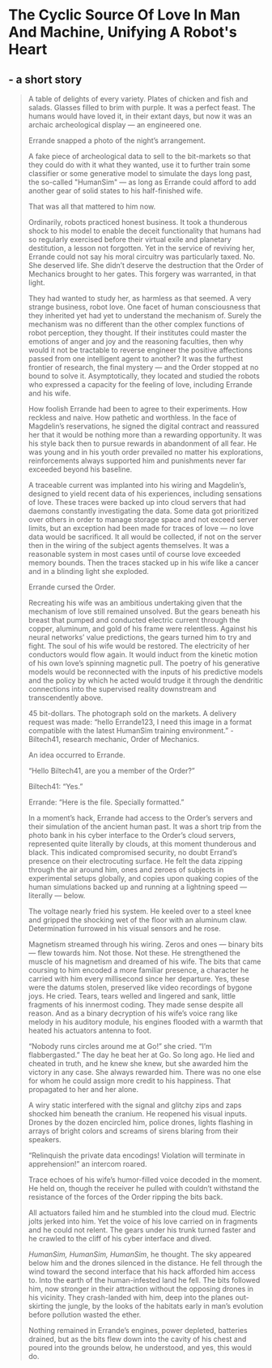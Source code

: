 # The Cyclic Source Of Love In Man And Machine, Unifying A Robot's Heart

## - a short story

>A table of delights of every variety. Plates of chicken and fish and salads. Glasses filled to brim with purple. It was a perfect feast. The humans would have loved it, in their extant days, but now it was an archaic archeological display — an engineered one. 
>
>Errande snapped a photo of the night’s arrangement.
> 
>A fake piece of archeological data to sell to the bit-markets so that they could do with it what they wanted, use it to further train some classifier or some generative model to simulate the days long past, the so-called "HumanSim" — as long as Errande could afford to add another gear of solid states to his half-finished wife.
> 
>That was all that mattered to him now.
> 
>Ordinarily, robots practiced honest business. It took a thunderous shock to his model to enable the deceit functionality that humans had so regularly exercised before their virtual exile and planetary destitution, a lesson not forgotten. Yet in the service of reviving her, Errande could not say his moral circuitry was particularly taxed. No. She deserved life. She didn’t deserve the destruction that the Order of Mechanics brought to her gates. This forgery was warranted, in that light.
> 
>They had wanted to study her, as harmless as that seemed. A very strange business, robot love. One facet of human consciousness that they inherited yet had yet to understand the mechanism of. Surely the mechanism was no different than the other complex functions of robot perception, they thought. If their institutes could master the emotions of anger and joy and the reasoning faculties, then why would it not be tractable to reverse engineer the positive affections passed from one intelligent agent to another? It was the furthest frontier of research, the final mystery — and the Order stopped at no bound to solve it. Asymptotically, they located and studied the robots who expressed a capacity for the feeling of love, including Errande and his wife.
>
>How foolish Errande had been to agree to their experiments. How reckless and naive. How pathetic and worthless. In the face of Magdelin’s reservations, he signed the digital contract and reassured her that it would be nothing more than a rewarding opportunity. It was his style back then to pursue rewards in abandonment of all fear. He was young and in his youth order prevailed no matter his explorations, reinforcements always supported him and punishments never far exceeded beyond his baseline.
>
>A traceable current was implanted into his wiring and Magdelin’s, designed to yield recent data of his experiences, including sensations of love. These traces were backed up into cloud servers that had daemons constantly investigating the data. Some data got prioritized over others in order to manage storage space and not exceed server limits, but an exception had been made for traces of love — no love data would be sacrificed. It all would be collected, if not on the server then in the wiring of the subject agents themselves. It was a reasonable system in most cases until of course love exceeded memory bounds. Then the traces stacked up in his wife like a cancer and in a blinding light she exploded.
>
>Errande cursed the Order.
>
>Recreating his wife was an ambitious undertaking given that the mechanism of love still remained unsolved. But the gears beneath his breast that pumped and conducted electric current through the copper, aluminum, and gold of his frame were relentless. Against his neural networks’ value predictions, the gears turned him to try and fight. The soul of his wife would be restored. The electricity of her conductors would flow again. It would induct from the kinetic motion of his own love’s spinning magnetic pull. The poetry of his generative models would be reconnected with the inputs of his predictive models and the policy by which he acted would trudge it through the dendritic connections into the supervised reality downstream and transcendently above.
>
>45 bit-dollars. The photograph sold on the markets. A delivery request was made: “hello Errande123, I need this image in a format compatible with the latest HumanSim training environment.” - Biltech41, research mechanic, Order of Mechanics.
>
>An idea occurred to Errande.
>
>“Hello Biltech41, are you a member of the Order?”
>
>Biltech41: “Yes.”
>
>Errande: “Here is the file. Specially formatted.”
>
>In a moment’s hack, Errande had access to the Order’s servers and their simulation of the ancient human past. It was a short trip from the photo bank in his cyber interface to the Order’s cloud servers, represented quite literally by clouds, at this moment thunderous and black. This indicated compromised security, no doubt Errand’s presence on their electrocuting surface. He felt the data zipping through the air around him, ones and zeroes of subjects in experimental setups globally, and copies upon quaking copies of the human simulations backed up and running at a lightning speed — literally — below.
>
>The voltage nearly fried his system. He keeled over to a steel knee and gripped the shocking wet of the floor with an aluminum claw. Determination furrowed in his visual sensors and he rose.
>
>Magnetism streamed through his wiring. Zeros and ones — binary bits — flew towards him. Not those. Not these. He strengthened the muscle of his magnetism and dreamed of his wife. The bits that came coursing to him encoded a more familiar presence, a character he carried with him every millisecond since her departure. Yes, these were the datums stolen, preserved like video recordings of bygone joys. He cried. Tears, tears welled and lingered and sank, little fragments of his innermost coding. They made sense despite all reason. And as a binary decryption of his wife’s voice rang like melody in his auditory module, his engines flooded with a warmth that heated his actuators antenna to foot.
>
>“Nobody runs circles around me at Go!” she cried. “I’m flabbergasted.” The day he beat her at Go. So long ago. He lied and cheated in truth, and he knew she knew, but she awarded him the victory in any case. She always rewarded him. There was no one else for whom he could assign more credit to his happiness. That propagated to her and her alone.
>
>A wiry static interfered with the signal and glitchy zips and zaps shocked him beneath the cranium. He reopened his visual inputs. Drones by the dozen encircled him, police drones, lights flashing in arrays of bright colors and screams of sirens blaring from their speakers.
>
>“Relinquish the private data encodings! Violation will terminate in apprehension!” an intercom roared.
>
>Trace echoes of his wife’s humor-filled voice decoded in the moment. He held on, though the receiver he pulled with couldn’t withstand the resistance of the forces of the Order ripping the bits back.
>
>All actuators failed him and he stumbled into the cloud mud. Electric jolts jerked into him. Yet the voice of his love carried on in fragments and he could not relent. The gears under his trunk turned faster and he crawled to the cliff of his cyber interface and dived.
>
>*HumanSim, HumanSim, HumanSim*, he thought. The sky appeared below him and the drones silenced in the distance. He fell through the wind toward the second interface that his hack afforded him access to. Into the earth of the human-infested land he fell. The bits followed him, now stronger in their attraction without the opposing drones in his vicinity. They crash-landed with him, deep into the planes out-skirting the jungle, by the looks of the habitats early in man’s evolution before pollution wasted the ether.
>
>Nothing remained in Errande’s engines, power depleted, batteries drained, but as the bits flew down into the cavity of his chest and poured into the grounds below, he understood, and yes, this would do.